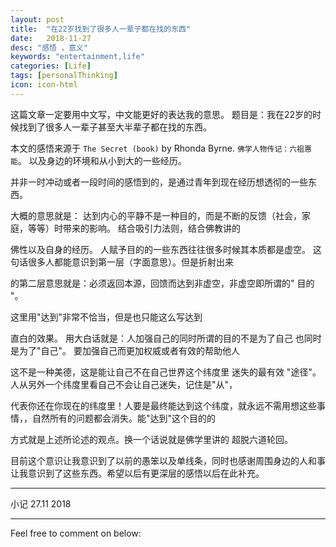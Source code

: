 ```yaml
---
layout: post
title:  "在22岁找到了很多人一辈子都在找的东西"
date:   2018-11-27
desc: "感悟 ，意义"
keywords: "entertainment,life"
categories: [Life]
tags: [personalThinking]
icon: icon-html
---
```


这篇文章一定要用中文写，中文能更好的表达我的意思。 题目是：我在22岁的时候找到了很多人一辈子甚至大半辈子都在找的东西。

本文的感悟来源于 `The Secret (book)` by Rhonda Byrne. `佛学人物传记：六祖惠能`。 以及身边的环境和从小到大的一些经历。

并非一时冲动或者一段时间的感悟到的，是通过青年到现在经历想透彻的一些东西。

大概的意思就是： 达到内心的平静不是一种目的，而是不断的反馈（社会，家庭，等等）时带来的影响。 结合吸引力法则，结合佛教讲的

佛性以及自身的经历。 人赋予目的的一些东西往往很多时候其本质都是虚空。 这句话很多人都能意识到第一层（字面意思）。但是折射出来

的第二层意思就是：必须返回本源，回馈而达到非虚空，非虚空即所谓的" 目的 "。 

这里用"达到"非常不恰当，但是也只能这么写达到

直白的效果。 用大白话就是：人加强自己的同时所谓的目的不是为了自己 也同时是为了"自己"。 要加强自己而更加权威或者有效的帮助他人

这不是一种美德，这是能让自己不在自己世界这个纬度里 迷失的最有效 "途径"。人从另外一个纬度里看自己不会让自己迷失，记住是"从"，

代表你还在你现在的纬度里！人要是最终能达到这个纬度，就永远不需用想这些事情，，自然所有的问题都会消失。能"达到"这个目的的

方式就是上述所论述的观点。换一个话说就是佛学里讲的 超脱六道轮回。 

目前这个意识让我意识到了以前的愚笨以及单线条，同时也感谢周围身边的人和事让我意识到了这些东西。希望以后有更深层的感悟以后在此补充。


-------------------------------------------------------------------

小记
27.11 2018

---

Feel free to comment on below: